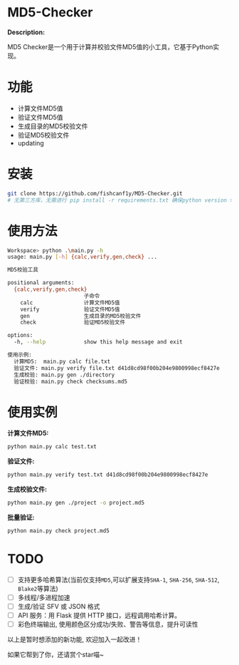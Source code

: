 # MD5-Checker

**Description:** 

MD5 Checker是一个用于计算并校验文件MD5值的小工具，它基于Python实现。

# 功能
- 计算文件MD5值
- 验证文件MD5值
- 生成目录的MD5校验文件
- 验证MD5校验文件
- updating

# 安装
```bash
git clone https://github.com/fishcanf1y/MD5-Checker.git
# 无第三方库，无需进行 pip install -r requirements.txt 确保python version >= 3.7
```

# 使用方法
```bash
Workspace> python .\main.py -h                                                                                                 
usage: main.py [-h] {calc,verify,gen,check} ...

MD5校验工具

positional arguments:
  {calc,verify,gen,check}
                        子命令
    calc                计算文件MD5值
    verify              验证文件MD5值
    gen                 生成目录的MD5校验文件
    check               验证MD5校验文件

options:
  -h, --help            show this help message and exit

使用示例:
  计算MD5:  main.py calc file.txt
  验证文件: main.py verify file.txt d41d8cd98f00b204e9800998ecf8427e
  生成校验: main.py gen ./directory
  验证校验: main.py check checksums.md5
```

# 使用实例

**计算文件MD5:**
```bash
python main.py calc test.txt
```

**验证文件:**
```bash
python main.py verify test.txt d41d8cd98f00b204e9800998ecf8427e
```

**生成校验文件:**
```bash
python main.py gen ./project -o project.md5
```

**批量验证:**
```
python main.py check project.md5
```
# TODO
- [ ] 支持更多哈希算法(当前仅支持`MD5`,可以扩展支持`SHA-1`, `SHA-256`, `SHA-512`, `Blake2`等算法)
- [ ] 多线程/多进程加速
- [ ] 生成/验证 SFV 或 JSON 格式
- [ ] API 服务：用 Flask 提供 HTTP 接口，远程调用哈希计算。
- [ ] 彩色终端输出, 使用颜色区分成功/失败、警告等信息，提升可读性

以上是暂时想添加的新功能, 欢迎加入一起改进！

如果它帮到了你，还请赏个star喵~


